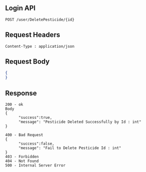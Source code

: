 ## Login API
```
POST /user/DeletePesticide/{id}
```

## Request Headers
```
Content-Type : application/json
```
 
## Request Body
``` json 
{
}
```
## Response
```
200 - ok
Body
{
      "success":true,
      "message": "Pesticide Deleted Successfully by Id : int"
}

400 - Bad Request 
{
      "success":false,
      "message": "Fail to Delete Pesticide Id : int"
}
403 - Forbidden
404 - Not Found
500 - Internal Server Error
